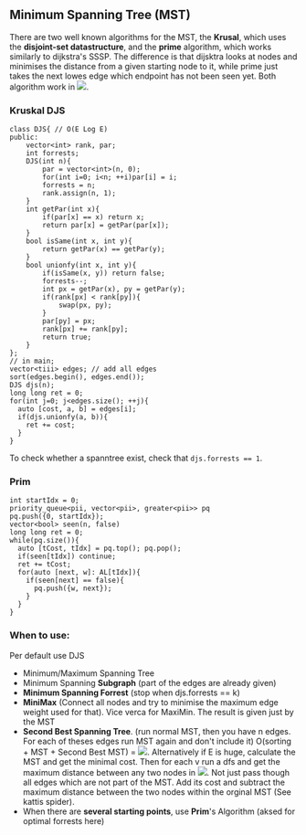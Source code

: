 ## Minimum Spanning Tree (MST)
There are two well known algorithms for the MST, the **Krusal**, which uses the **disjoint-set datastructure**, and the **prime** algorithm, which works similarly to
dijkstra's SSSP. 
The difference is that dijsktra looks at nodes and minimises the distance from a given starting node to it,
while prime just takes the next lowes edge which endpoint has not been seen yet. Both algorithm work in
<img src="https://render.githubusercontent.com/render/math?math=O(E \log E)">.

### Kruskal DJS
```
class DJS{ // O(E Log E)
public:
    vector<int> rank, par;
    int forrests;
    DJS(int n){
        par = vector<int>(n, 0);
        for(int i=0; i<n; ++i)par[i] = i;
        forrests = n;
        rank.assign(n, 1);
    }
    int getPar(int x){
        if(par[x] == x) return x;
        return par[x] = getPar(par[x]);
    }
    bool isSame(int x, int y){
        return getPar(x) == getPar(y);
    }
    bool unionfy(int x, int y){
        if(isSame(x, y)) return false;
        forrests--;
        int px = getPar(x), py = getPar(y);
        if(rank[px] < rank[py]){
            swap(px, py);
        }
        par[py] = px;
        rank[px] += rank[py];
        return true;
    }
};
// in main;
vector<tiii> edges; // add all edges
sort(edges.begin(), edges.end());
DJS djs(n);
long long ret = 0;
for(int j=0; j<edges.size(); ++j){
  auto [cost, a, b] = edges[i];
  if(djs.unionfy(a, b)){
    ret += cost;
  }
}
```

To check whether a spanntree exist, check that `djs.forrests == 1`.

### Prim
```
int startIdx = 0;
priority_queue<pii, vector<pii>, greater<pii>> pq
pq.push({0, startIdx});
vector<bool> seen(n, false)
long long ret = 0;
while(pq.size()){
  auto [tCost, tIdx] = pq.top(); pq.pop();
  if(seen[tIdx]) continue;
  ret += tCost;
  for(auto [next, w]: AL[tIdx]){
    if(seen[next] == false){
      pq.push({w, next});
    }
  }
}
```
### When to use:
Per default use DJS
- Minimum/Maximum Spanning Tree
- Minimum Spanning **Subgraph** (part of the edges are already given)
- **Minimum Spanning Forrest** (stop when djs.forrests == k)
- **MiniMax** (Connect all nodes and try to minimise the maximum edge weight used for that). Vice verca for MaxiMin. The result is given just by the MST
- **Second Best Spanning Tree**. (run normal MST, then you have n edges.
  For each of theses edges run MST again and don't include it) O(sorting + MST + Second Best MST) = <img src="https://render.githubusercontent.com/render/math?math=O(E log E %2B E %2B VE)">.
  Alternatively if E is huge, calculate the MST and get the minimal cost. Then for each v run a dfs and get the maximum distance between any two nodes in <img src="https://render.githubusercontent.com/render/math?math=O(V^2)">. 
  Not just pass though all edges which are not part of the MST. Add its cost and subtract the maximum distance between the two nodes within the orginal MST (See kattis spider).
- When there are **several starting points**, use **Prim**'s Algorithm (aksed for optimal forrests here)
